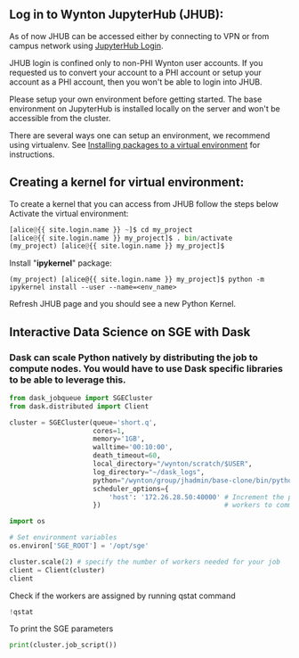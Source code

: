 ## Log in to Wynton JupyterHub (JHUB):

As of now JHUB can be accessed either by connecting to VPN or from campus network using [JupyterHub Login](https://jhub.wynton.ucsf.edu/hub/login).

JHUB login is confined only to non-PHI Wynton user accounts. If you requested us to convert your account to a PHI account or setup your account as a PHI account, then you won't be able to login into JHUB.

Please setup your own environment before getting started. The base environment on JupyterHub is installed locally on the server and won't be accessible from the cluster. 

There are several ways one can setup an environment, we recommend using virtualenv. See [Installing packages to a virtual environment](https://wynton.ucsf.edu/hpc/howto/python.html#2-installing-to-a-virtual-environment-aka-virtualenv) for instructions.

## Creating a kernel for virtual environment:

To create a kernel that you can access from JHUB follow the steps below
Activate the virtual environment:

```python
[alice@{{ site.login.name }} ~]$ cd my_project
[alice@{{ site.login.name }} my_project]$ . bin/activate
(my_project) [alice@{{ site.login.name }} my_project]$ 
```

Install "**ipykernel**" package:

```
(my_project) [alice@{{ site.login.name }} my_project]$ python -m ipykernel install --user --name=<env_name>
```

Refresh JHUB page and you should see a new Python Kernel. 


## Interactive Data Science on SGE with Dask
### Dask can scale Python natively by distributing the job to compute nodes. You would have to use Dask specific libraries to be able to leverage this. 

```python
from dask_jobqueue import SGECluster
from dask.distributed import Client

cluster = SGECluster(queue='short.q',
                     cores=1,
                     memory='1GB',
                     walltime='00:10:00',
                     death_timeout=60,
                     local_directory="/wynton/scratch/$USER",
                     log_directory="~/dask_logs",
                     python="/wynton/group/jhadmin/base-clone/bin/python", # Python for Dask worker to use, visible to the grid nodes
                     scheduler_options={
                         'host': '172.26.28.50:40000' # Increment the port up from 40000 if it's taken. Needed for the Dask
                     })                               # workers to communicate back to the scheduler on the app server.
```

```python
import os

# Set environment variables
os.environ['SGE_ROOT'] = '/opt/sge'
```

```python
cluster.scale(2) # specify the number of workers needed for your job
client = Client(cluster)
client
```

Check if the workers are assigned by running qstat command 

```python
!qstat
```

To print the SGE parameters

```python
print(cluster.job_script())
```
